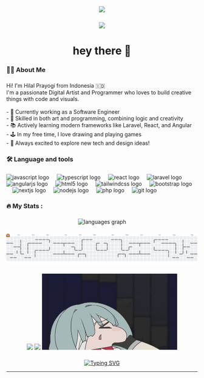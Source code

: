 <div align="center">
  <img height="150" src="https://media.giphy.com/media/M9gbBd9nbDrOTu1Mqx/giphy.gif"  />
</div>

###

<div align="center">
  <img src="https://visitor-badge.laobi.icu/badge?page_id=Hilal5.Hilal5&"  />
</div>

###

<h1 align="center">hey there 👋</h1>

###

<h3 align="left">👩‍💻  About Me</h3>

###

<p align="left">Hi! I'm Hilal Prayogi from Indonesia 🇮🇩<br>I'm a passionate Digital Artist and Programmer who loves to build creative things with code and visuals.<br><br>- 🔭 Currently working as a Software Engineer<br>- 🎨 Skilled in both art and programming, combining logic and creativity<br>- 📚 Actively learning modern frameworks like Laravel, React, and Angular<br>- 🕹️ In my free time, I love drawing and playing games<br>- 🚀 Always excited to explore new tech and design ideas!</p>

###

<h3 align="left">🛠 Language and tools</h3>

###

<div align="left">
  <img src="https://cdn.jsdelivr.net/gh/devicons/devicon/icons/javascript/javascript-original.svg" height="40" alt="javascript logo"  />
  <img width="12" />
  <img src="https://cdn.jsdelivr.net/gh/devicons/devicon/icons/typescript/typescript-original.svg" height="40" alt="typescript logo"  />
  <img width="12" />
  <img src="https://cdn.jsdelivr.net/gh/devicons/devicon/icons/react/react-original.svg" height="40" alt="react logo"  />
  <img width="12" />
  <img src="https://cdn.jsdelivr.net/gh/devicons/devicon/icons/laravel/laravel-original.svg" height="40" alt="laravel logo"  />
  <img width="12" />
  <img src="https://cdn.jsdelivr.net/gh/devicons/devicon/icons/angularjs/angularjs-original.svg" height="40" alt="angularjs logo"  />
  <img width="12" />
  <img src="https://cdn.jsdelivr.net/gh/devicons/devicon/icons/html5/html5-original.svg" height="40" alt="html5 logo"  />
  <img width="12" />
  <img src="https://cdn.jsdelivr.net/gh/devicons/devicon/icons/tailwindcss/tailwindcss-original-wordmark.svg" height="40" alt="tailwindcss logo"  />
  <img width="12" />
  <img src="https://cdn.jsdelivr.net/gh/devicons/devicon/icons/bootstrap/bootstrap-original.svg" height="40" alt="bootstrap logo"  />
  <img width="12" />
  <img src="https://cdn.jsdelivr.net/gh/devicons/devicon/icons/nextjs/nextjs-original.svg" height="40" alt="nextjs logo"  />
  <img width="12" />
  <img src="https://cdn.jsdelivr.net/gh/devicons/devicon/icons/nodejs/nodejs-original.svg" height="40" alt="nodejs logo"  />
  <img width="12" />
  <img src="https://cdn.jsdelivr.net/gh/devicons/devicon/icons/php/php-original.svg" height="40" alt="php logo"  />
  <img width="12" />
  <img src="https://cdn.jsdelivr.net/gh/devicons/devicon/icons/git/git-original.svg" height="40" alt="git logo"  />
</div>

###

<h3 align="left">🔥   My Stats :</h3>

###

<div align="center">
  <img src="https://github-readme-stats.vercel.app/api/top-langs?username=Hilal5&locale=en&hide_title=false&layout=compact&card_width=320&langs_count=5&theme=dracula&hide_border=false&order=2" height="150" alt="languages graph"  />
</div>

###

<picture>
  <source media="(prefers-color-scheme: dark)" srcset="https://raw.githubusercontent.com/Hilal5/Hilal5/output/pacman-contribution-graph-dark.svg">
  <source media="(prefers-color-scheme: light)" srcset="https://raw.githubusercontent.com/Hilal5/Hilal5/output/pacman-contribution-graph.svg">
  <img alt="pacman contribution graph" src="https://raw.githubusercontent.com/Hilal5/Hilal5/output/pacman-contribution-graph.svg">
</picture>

###

<div align="center">
  <img height="200" src="img/a1xifd.gif"  />
  <img height="200" src="img/1000035323.gif.gif"  />
  <img height="200" src="img/marshmellow2.gif"  />
</div>

###

<p align="center">
  <a href="https://git.io/typing-svg">
<!--     <img src="https://readme-typing-svg.herokuapp.com?size=24&color=00FF99&center=true&vCenter=true&width=500&lines=Thanks+for+visiting+my+GitHub!;Have+a+nice+day+🚀" alt="Typing SVG" /> -->
<!--     <img src="https://readme-typing-svg.herokuapp.com?font=Fira+Code&size=25&duration=3000&pause=1000&color=gradient&background=FFFFFF00&center=true&vCenter=true&multiline=false&width=600&height=100&lines=Welcome+to+my+GitHub+Profile!+👋;I'm+a+Passionate+Developer+💻;Thanks+for+visiting!+⭐;Let's+build+something+amazing+together!+🚀" alt="Typing SVG" /> -->
<!--     <img src="https://readme-typing-svg.herokuapp.com?font=Orbitron&weight=900&size=27&duration=3000&pause=1000&color=00FF41&background=000000&center=true&vCenter=true&random=false&width=700&height=100&lines=SYSTEM+INITIALIZED...;WELCOME+TO+MY+DIGITAL+SPACE+⚡;EXPLORING+THE+CODE+UNIVERSE+🌌;THANKS+FOR+VISITING!+💚" alt="Typing SVG" /> -->
<!--     <img src="https://readme-typing-svg.herokuapp.com?font=Inter&weight=600&size=22&duration=4000&pause=1500&color=2E3440&center=true&vCenter=true&width=550&lines=Hello%2C+World!+I'm+a+Developer;Building+innovative+solutions;Open+to+collaboration;Thanks+for+stopping+by!" alt="Typing SVG" /> -->
<!--     <img src="https://readme-typing-svg.herokuapp.com?font=Comic+Neue&weight=700&size=24&duration=2500&pause=800&color=FF6B6B&center=true&vCenter=true&multiline=false&repeat=true&width=600&height=80&lines=Hey+there!+Welcome!+🎉;I+love+coding+and+creating+✨;Check+out+my+projects+below+👇;Happy+coding!+🦄" alt="Typing SVG" /> -->
<!--     <img src="https://readme-typing-svg.herokuapp.com?font=JetBrains+Mono&size=20&duration=4000&pause=1000&color=E6E6E6&background=0D111700&center=true&vCenter=true&width=500&lines=welcome.+i+build+things.;explore+my+repositories.;thanks+for+visiting." alt="Typing SVG" />
  </a>
</p>
 -->
    <img src="https://readme-typing-svg.herokuapp.com?font=Russo+One&size=28&duration=3500&pause=1200&color=00D9FF&center=true&vCenter=true&width=650&height=90&lines=WELCOME+TO+THE+MATRIX+🔮;CODING+IS+MY+SUPERPOWER+⚡;TRANSFORMING+IDEAS+INTO+REALITY+✨;THANKS+FOR+VISITING!+🚀" alt="Typing SVG" />
    
---
